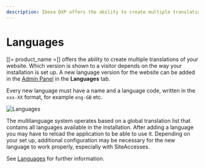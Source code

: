 ```yaml
---
description: Ibexa DXP offers the ability to create multiple translations of your website.
---
```


# Languages

[[= product_name =]] offers the ability to create multiple translations of your website.
Which version is shown to a visitor depends on the way your installation is set up.
A new language version for the website can be added in the [Admin Panel](admin_panel.md) in the **Languages** tab.

Every new language must have a name and a language code, written in the `xxx-XX` format, for example `eng-GB` etc.

![Languages](admin_panel_languages.png "Languages")

The multilanguage system operates based on a global translation list 
that contains all languages available in the installation.
After adding a language you may have to reload the application to be able to use it.
Depending on your set up, additional configuration may be necessary 
for the new language to work properly, especially with SiteAccesses.

See [Languages](languages.md) for further information.
